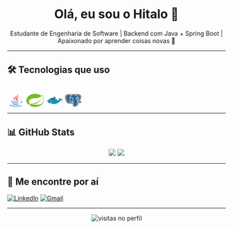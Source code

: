 <h1 align="center">Olá, eu sou o Hitalo 👋</h1>

<p align="center">
  Estudante de Engenharia de Software | Backend com Java + Spring Boot | Apaixonado por aprender coisas novas 🚀
</p>

---

## 🛠️ Tecnologias que uso

<div style="display: inline_block"><br>
  <img align="center" alt="Java" height="30" width="40" src="https://raw.githubusercontent.com/devicons/devicon/master/icons/java/java-original.svg">
  <img align="center" alt="Spring" height="30" width="40" src="https://raw.githubusercontent.com/devicons/devicon/master/icons/spring/spring-original.svg">
  <img align="center" alt="Docker" height="30" width="40" src="https://raw.githubusercontent.com/devicons/devicon/master/icons/docker/docker-original.svg">
  <img align="center" alt="PostgreSQL" height="30" width="40" src="https://raw.githubusercontent.com/devicons/devicon/master/icons/postgresql/postgresql-original.svg">
</div>

---

## 📊 GitHub Stats

<div align="center">
  <img height="180em" src="https://github-readme-stats.vercel.app/api?username=Hitalo27&show_icons=true&theme=radical"/>
  <img height="180em" src="https://github-readme-stats.vercel.app/api/top-langs/?username=Hitalo27&layout=compact&theme=radical"/>
</div>

---

## 🔗 Me encontre por aí

[![LinkedIn](https://img.shields.io/badge/-LinkedIn-0A66C2?style=for-the-badge&logo=linkedin&logoColor=white)](https://www.linkedin.com/in/seu-perfil)
[![Gmail](https://img.shields.io/badge/-Gmail-EA4335?style=for-the-badge&logo=gmail&logoColor=white)](mailto:seuemail@gmail.com)

---

<!-- Contador de visitas -->
<p align="center">
  <img src="https://komarev.com/ghpvc/?username=hitaloporto&style=flat-square&color=blue" alt="visitas no perfil"/>
</p>

